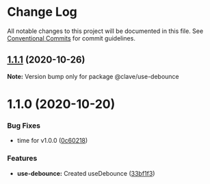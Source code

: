 # Change Log

All notable changes to this project will be documented in this file.
See [Conventional Commits](https://conventionalcommits.org) for commit guidelines.

## [1.1.1](https://github.com/ClaveConsulting/react-hooks/compare/@clave/use-debounce@1.1.0...@clave/use-debounce@1.1.1) (2020-10-26)

**Note:** Version bump only for package @clave/use-debounce





# 1.1.0 (2020-10-20)


### Bug Fixes

* time for v1.0.0 ([0c60218](https://github.com/ClaveConsulting/react-hooks/commit/0c6021898e7f87e1b1950d28131ec610165a8d15))


### Features

* **use-debounce:** Created useDebounce ([33bf1f3](https://github.com/ClaveConsulting/react-hooks/commit/33bf1f32ee89ed1bebc4f884211ce928eb42cb4c))
